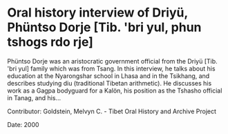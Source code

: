 # Oral history interview of Driyü, Phüntso Dorje [Tib. 'bri yul, phun tshogs rdo rje]  
Phüntso Dorje was an aristocratic government official from the Driyü [Tib. 'bri yul] family which was from Tsang. In this interview, he talks about his education at the Nyarongshar school in Lhasa and in the Tsikhang, and describes studying diu (traditional Tibetan arithmetic). He discusses his work as a Gagpa bodyguard for a Kalön, his position as the Tshasho official in Tanag, and his... 

Contributor: Goldstein, Melvyn C. - Tibet Oral History and Archive Project  

Date:
2000  

